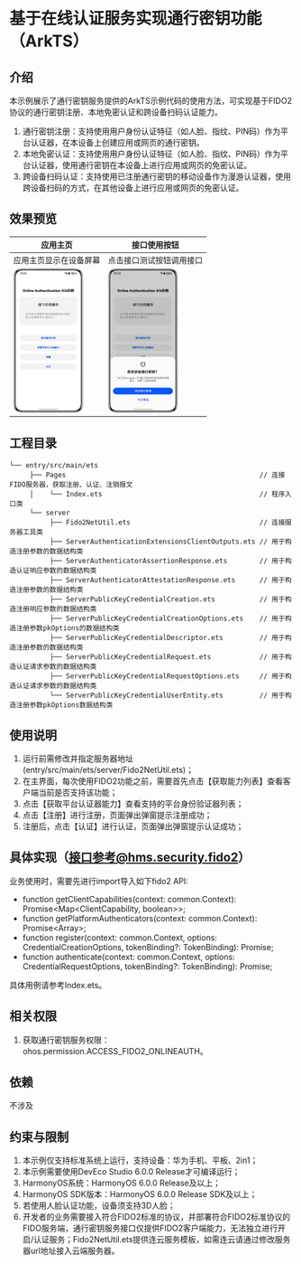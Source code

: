 # 基于在线认证服务实现通行密钥功能（ArkTS）

## 介绍

本示例展示了通行密钥服务提供的ArkTS示例代码的使用方法，可实现基于FIDO2协议的通行密钥注册、本地免密认证和跨设备扫码认证能力。
1. 通行密钥注册：支持使用用户身份认证特征（如人脸、指纹、PIN码）作为平台认证器，在本设备上创建应用或网页的通行密钥。
2. 本地免密认证：支持使用用户身份认证特征（如人脸、指纹、PIN码）作为平台认证器，使用通行密钥在本设备上进行应用或网页的免密认证。
3. 跨设备扫码认证：支持使用已注册通行密钥的移动设备作为漫游认证器，使用跨设备扫码的方式，在其他设备上进行应用或网页的免密认证。

## 效果预览

| 应用主页                                                    | 接口使用按钮                                              |
|---------------------------------------------------------|-----------------------------------------------------|
| 应用主页显示在设备屏幕                                             | 点击接口测试按钮调用接口                                        |
| <img src="./image/homepage_cn.png" style="zoom:25%;" /> | <img src="./image/results.png" style="zoom:25%;" /> |

## 工程目录
```
└── entry/src/main/ets
     ├── Pages                                                // 连接FIDO服务器，获取注册、认证、注销报文
     │    └── Index.ets                                       // 程序入口类
     └── server
          ├── Fido2NetUtil.ets                                // 连接服务器工具类
          ├── ServerAuthenticationExtensionsClientOutputs.ets // 用于构造注册参数的数据结构类
          ├── ServerAuthenticatorAssertionResponse.ets        // 用于构造认证响应参数的数据结构类
          ├── ServerAuthenticatorAttestationResponse.ets      // 用于构造注册参数的数据结构类
          ├── ServerPublicKeyCredentialCreation.ets           // 用于构造注册响应参数的数据结构类
          ├── ServerPublicKeyCredentialCreationOptions.ets    // 用于构造注册参数pkOptions的数据结构类
          ├── ServerPublicKeyCredentialDescriptor.ets         // 用于构造注册参数的数据结构类
          ├── ServerPublicKeyCredentialRequest.ets            // 用于构造认证请求参数的数据结构类
          ├── ServerPublicKeyCredentialRequestOptions.ets     // 用于构造认证请求参数的数据结构类
          └── ServerPublicKeyCredentialUserEntity.ets         // 用于构造注册参数pkOptions数据结构类
```



## 使用说明

1. 运行前需修改并指定服务器地址(entry/src/main/ets/server/Fido2NetUtil.ets)；
2. 在主界面，每次使用FIDO2功能之前，需要首先点击【获取能力列表】查看客户端当前是否支持该功能；
3. 点击【获取平台认证器能力】查看支持的平台身份验证器列表；
4. 点击【注册】进行注册，页面弹出弹窗提示注册成功；
5. 注册后，点击【认证】进行认证，页面弹出弹窗提示认证成功；


## 具体实现（接口参考@hms.security.fido2）
业务使用时，需要先进行import导入如下fido2 API:
* function getClientCapabilities(context: common.Context): Promise<Map<ClientCapability, boolean>>;
* function getPlatformAuthenticators(context: common.Context): Promise<Array<AuthenticatorMetadata>>;
* function register(context: common.Context, options: CredentialCreationOptions, tokenBinding?: TokenBinding): Promise<PublicKeyAttestationCredential>;
* function authenticate(context: common.Context, options: CredentialRequestOptions, tokenBinding?: TokenBinding): Promise<PublicKeyAssertionCredential>;

具体用例请参考Index.ets。


## 相关权限

1. 获取通行密钥服务权限：ohos.permission.ACCESS_FIDO2_ONLINEAUTH。

## 依赖

不涉及

## 约束与限制

1. 本示例仅支持标准系统上运行，支持设备：华为手机、平板、2in1；
2. 本示例需要使用DevEco Studio 6.0.0 Release才可编译运行；
3. HarmonyOS系统：HarmonyOS 6.0.0 Release及以上；
4. HarmonyOS SDK版本：HarmonyOS 6.0.0 Release SDK及以上；
5. 若使用人脸认证功能，设备须支持3D人脸；
6. 开发者的业务需要接入符合FIDO2标准的协议，并部署符合FIDO2标准协议的FIDO服务端，通行密钥服务接口仅提供FIDO2客户端能力，无法独立进行开启/认证服务；Fido2NetUtil.ets提供连云服务模板，如需连云请通过修改服务器url地址接入云端服务器。